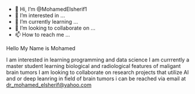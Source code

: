 - 👋 Hi, I’m @MohamedElsherif1
- 👀 I’m interested in ...
- 🌱 I’m currently learning ...
- 💞️ I’m looking to collaborate on ...
- 📫 How to reach me ...

<!---
MohamedElsherif1/MohamedElsherif1 is a ✨ special ✨ repository because its `README.md` (this file) appears on your GitHub profile.
You can click the Preview link to take a look at your changes.
--->Hello My Name is Mohamed
I am interested in learning programming and data science 
I am currrently a master student learning biological and radiological features of maligant brain tumors
I am looking to collaborate on research projects that utilize AI and or deep leanring in field of brain tumors 
i can be reached via email at dr_mohamed_elsherif@yahoo.com
